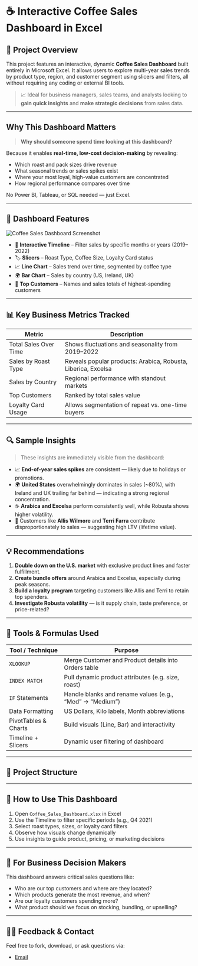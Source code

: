 # ☕️ Interactive Coffee Sales Dashboard in Excel

## 📌 Project Overview

This project features an interactive, dynamic **Coffee Sales Dashboard** built entirely in Microsoft Excel. It allows users to explore multi-year sales trends by product type, region, and customer segment using slicers and filters, all without requiring any coding or external BI tools.

> 📈 Ideal for business managers, sales teams, and analysts looking to **gain quick insights** and **make strategic decisions** from sales data.

---

## Why This Dashboard Matters

> **Why should someone spend time looking at this dashboard?**

Because it enables **real-time, low-cost decision-making** by revealing:
- Which roast and pack sizes drive revenue
- What seasonal trends or sales spikes exist
- Where your most loyal, high-value customers are concentrated
- How regional performance compares over time

No Power BI, Tableau, or SQL needed — just Excel.

---

## 🧭 Dashboard Features

![Coffee Sales Dashboard Screenshot](screenshots/dashboard-preview.png)

- 📅 **Interactive Timeline** – Filter sales by specific months or years (2019–2022)
- 🏷️ **Slicers** – Roast Type, Coffee Size, Loyalty Card status
- 📈 **Line Chart** – Sales trend over time, segmented by coffee type
- 🌍 **Bar Chart** – Sales by country (US, Ireland, UK)
- 👥 **Top Customers** – Names and sales totals of highest-spending customers

---

## 📊 Key Business Metrics Tracked

| Metric              | Description |
|---------------------|-------------|
| Total Sales Over Time | Shows fluctuations and seasonality from 2019–2022 |
| Sales by Roast Type   | Reveals popular products: Arabica, Robusta, Liberica, Excelsa |
| Sales by Country      | Regional performance with standout markets |
| Top Customers         | Ranked by total sales value |
| Loyalty Card Usage    | Allows segmentation of repeat vs. one-time buyers |

---

## 🔍 Sample Insights

> These insights are immediately visible from the dashboard:

- 📈 **End-of-year sales spikes** are consistent — likely due to holidays or promotions.
- 🌍 **United States** overwhelmingly dominates in sales (~80%), with Ireland and UK trailing far behind — indicating a strong regional concentration.
- ☕ **Arabica and Excelsa** perform consistently well, while Robusta shows higher volatility.
- 👥 Customers like **Allis Wilmore** and **Terri Farra** contribute disproportionately to sales — suggesting high LTV (lifetime value).

---

## 💡 Recommendations

1. **Double down on the U.S. market** with exclusive product lines and faster fulfillment.
2. **Create bundle offers** around Arabica and Excelsa, especially during peak seasons.
3. **Build a loyalty program** targeting customers like Allis and Terri to retain top spenders.
4. **Investigate Robusta volatility** — is it supply chain, taste preference, or price-related?

---

## 🧠 Tools & Formulas Used

| Tool / Technique       | Purpose |
|------------------------|---------|
| `XLOOKUP`              | Merge Customer and Product details into Orders table |
| `INDEX MATCH`          | Pull dynamic product attributes (e.g. size, roast) |
| `IF` Statements        | Handle blanks and rename values (e.g., “Med” → “Medium”) |
| Data Formatting        | US Dollars, Kilo labels, Month abbreviations |
| PivotTables & Charts   | Build visuals (Line, Bar) and interactivity |
| Timeline + Slicers     | Dynamic user filtering of dashboard |

---

## 📁 Project Structure


---

## 🚀 How to Use This Dashboard

1. Open `Coffee_Sales_Dashboard.xlsx` in Excel
2. Use the Timeline to filter specific periods (e.g., Q4 2021)
3. Select roast types, sizes, or loyalty card filters
4. Observe how visuals change dynamically
5. Use insights to guide product, pricing, or marketing decisions

---

## 🧠 For Business Decision Makers

This dashboard answers critical sales questions like:

- Who are our top customers and where are they located?
- Which products generate the most revenue, and when?
- Are our loyalty customers spending more?
- What product should we focus on stocking, bundling, or upselling?

---


## 🙋‍♀️ Feedback & Contact
Feel free to fork, download, or ask questions via:
- [Email](leahsigana47@gmail.com)

